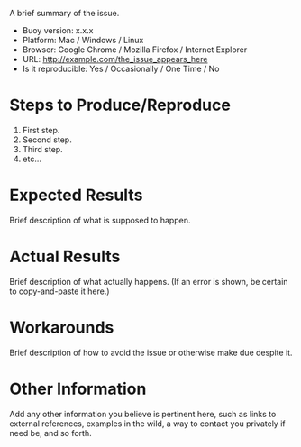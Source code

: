 A brief summary of the issue.

* Buoy version: x.x.x
* Platform: Mac / Windows / Linux
* Browser: Google Chrome / Mozilla Firefox / Internet Explorer
* URL: http://example.com/the_issue_appears_here
* Is it reproducible: Yes / Occasionally / One Time / No

# Steps to Produce/Reproduce

1. First step.
1. Second step.
1. Third step.
1. etc...

# Expected Results

Brief description of what is supposed to happen.

# Actual Results

Brief description of what actually happens. (If an error is shown, be certain to copy-and-paste it here.)

# Workarounds

Brief description of how to avoid the issue or otherwise make due despite it.

# Other Information

Add any other information you believe is pertinent here, such as links to external references, examples in the wild, a way to contact you privately if need be, and so forth.
